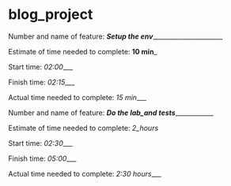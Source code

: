 # blog_project

Number and name of feature: _____Setup the env___________________________

Estimate of time needed to complete: __10 min___

Start time: _02:00____

Finish time: _02:15____

Actual time needed to complete: _15 min____




Number and name of feature: _____Do the lab_and tests_________________

Estimate of time needed to complete: _2_hours_

Start time: _02:30____

Finish time: _05:00____

Actual time needed to complete: _2:30 hours____
